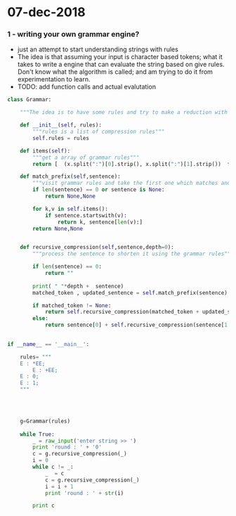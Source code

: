 # 07-dec-2018


### 1 - writing your own grammar engine?

- just an attempt to start understanding strings with rules
- The idea is that assuming your input is character based tokens; what it takes to write a engine that can evaluate the string based on give rules. Don't know what the algorithm is called; and am trying to do it from experimentation to learn.
- TODO: add function calls and actual evalutation

```python
class Grammar:

	"""The idea is to have some rules and try to make a reduction with them of the given string"""

	def __init__(self, rules):
		"""rules is a list of compression rules"""
		self.rules = rules

	def items(self):
		"""get a array of grammar rules"""
		return [  (x.split(":")[0].strip(), x.split(":")[1].strip())  for x in self.rules.split(";") if len(x.strip()) >0 ] 

	def match_prefix(self,sentence):
		"""visit grammar rules and take the first one which matches and return that"""
		if len(sentence) == 0 or sentence is None:
			return None,None

		for k,v in self.items():
			if sentence.startswith(v):
				return k, sentence[len(v):]
		return None,None


	def recursive_compression(self,sentence,depth=0):
		"""process the sentence to shorten it using the grammar rules"""

		if len(sentence) == 0:
			return ""
		
		print( " "*depth +  sentence)
		matched_token , updated_sentence = self.match_prefix(sentence)

		if matched_token != None:
			return self.recursive_compression(matched_token + updated_sentence,depth + 1)
		else:
			return sentence[0] + self.recursive_compression(sentence[1:],depth + 1)

		
if __name__ == '__main__':

	rules= """
	E : *EE;
        E : +EE;
	E : 0;
	E : 1;
	"""


	

	g=Grammar(rules)
	
	while True:
		_ = raw_input('enter string >> ')
		print 'round : ' + '0'		
		c = g.recursive_compression(_)
		i = 0
		while c != _:
			_  = c
			c = g.recursive_compression(_)
			i = i + 1
			print 'round : ' + str(i)

		print c 
```
